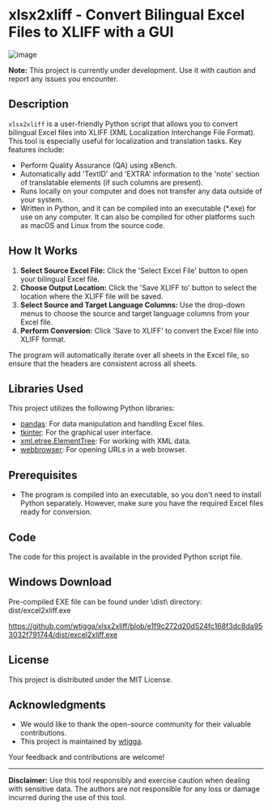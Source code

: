 # xlsx2xliff - Convert Bilingual Excel Files to XLIFF with a GUI

![image](https://github.com/wtigga/xlsx2xliff/assets/7037184/367328c9-f81d-43c9-90f3-2a271ffbb2b1)

**Note:** This project is currently under development. Use it with caution and report any issues you encounter.

## Description

`xlsx2xliff` is a user-friendly Python script that allows you to convert bilingual Excel files into XLIFF (XML Localization Interchange File Format). This tool is especially useful for localization and translation tasks. Key features include:

- Perform Quality Assurance (QA) using xBench.
- Automatically add 'TextID' and 'EXTRA' information to the 'note' section of translatable elements (if such columns are present).
- Runs locally on your computer and does not transfer any data outside of your system.
- Written in Python, and it can be compiled into an executable (*.exe) for use on any computer. It can also be compiled for other platforms such as macOS and Linux from the source code.

## How It Works

1. **Select Source Excel File:** Click the 'Select Excel File' button to open your bilingual Excel file.
2. **Choose Output Location:** Click the 'Save XLIFF to' button to select the location where the XLIFF file will be saved.
3. **Select Source and Target Language Columns:** Use the drop-down menus to choose the source and target language columns from your Excel file.
4. **Perform Conversion:** Click 'Save to XLIFF' to convert the Excel file into XLIFF format.

The program will automatically iterate over all sheets in the Excel file, so ensure that the headers are consistent across all sheets.

## Libraries Used

This project utilizes the following Python libraries:

- [pandas](https://pandas.pydata.org/): For data manipulation and handling Excel files.
- [tkinter](https://docs.python.org/3/library/tkinter.html): For the graphical user interface.
- [xml.etree.ElementTree](https://docs.python.org/3/library/xml.etree.elementtree.html): For working with XML data.
- [webbrowser](https://docs.python.org/3/library/webbrowser.html): For opening URLs in a web browser.

## Prerequisites

- The program is compiled into an executable, so you don't need to install Python separately. However, make sure you have the required Excel files ready for conversion.

## Code

The code for this project is available in the provided Python script file.

## Windows Download
Pre-compiled EXE file can be found under \dist\ directory: dist/excel2xliff.exe

https://github.com/wtigga/xlsx2xliff/blob/e1f9c272d20d524fc168f3dc8da953032f791744/dist/excel2xliff.exe

## License

This project is distributed under the MIT License.

## Acknowledgments

- We would like to thank the open-source community for their valuable contributions.
- This project is maintained by [wtigga](https://github.com/wtigga).

Your feedback and contributions are welcome!

---

**Disclaimer:** Use this tool responsibly and exercise caution when dealing with sensitive data. The authors are not responsible for any loss or damage incurred during the use of this tool.
